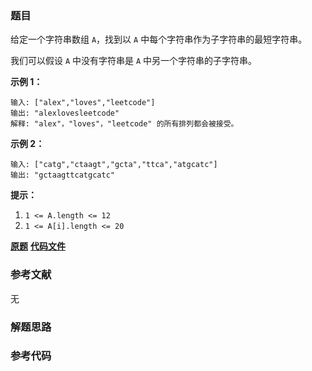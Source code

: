 ### 题目
给定一个字符串数组 `A`，找到以 `A` 中每个字符串作为子字符串的最短字符串。

我们可以假设 `A` 中没有字符串是 `A` 中另一个字符串的子字符串。



**示例 1：**

    
    
    输入: ["alex","loves","leetcode"]
    输出: "alexlovesleetcode"
    解释: "alex"，"loves"，"leetcode" 的所有排列都会被接受。

**示例 2：**

    
    
    输入: ["catg","ctaagt","gcta","ttca","atgcatc"]
    输出: "gctaagttcatgcatc"



**提示：**

  1. `1 <= A.length <= 12`
  2. `1 <= A[i].length <= 20`



 **[原题](https://leetcode-cn.com/problems/find-the-shortest-superstring/)**    **[代码文件]()**


### 参考文献
无

### 解题思路




### 参考代码

```go


```




